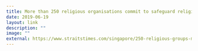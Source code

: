 ```yaml
---
title: More than 250 religious organisations commit to safeguard religious harmony
date: 2019-06-19
layout: link
description: ""
image: ""
external: https://www.straitstimes.com/singapore/250-religious-groups-make-commitment-with-practical-suggestions-to-safeguard-religious
---
```

